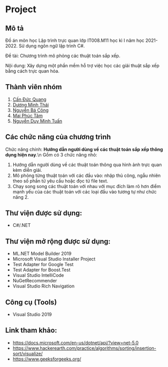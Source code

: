# Project

## Mô tả
Đồ án môn học Lập trình trực quan lớp IT008.M11 học kì I năm học 2021-2022. Sử dụng ngôn ngữ lập trình C#.

Đề tài: Chương trình mô phỏng các thuật toán sắp xếp.

Nội dung: Xây dựng một phần mềm hỗ trợ việc học các giải thuật sắp xếp bằng cách trực quan hóa.

## Thành viên nhóm
1. [Cấn Đức Quang](https://github.com/quangbruh123)
2. [Dương Minh Thái](https://github.com/thaiduong1705)
3. [Nguyễn Bá Công](https://github.com/bcong017)
4. [Mai Phúc Tâm](https://github.com/Hew01)
5. [Nguyễn Duy Minh Tuấn](https://github.com/wtf420)

## Các chức năng của chương trình
Chức năng chính: **Hướng dẫn người dùng về các thuật toán sắp xếp thông dụng hiện nay**.\n
Gồm có 3 chức năng nhỏ:
  1. Hướng dẫn người dùng về các thuật toán thông qua hình ảnh trực quan kèm diễn giải.
  2. Mô phỏng từng thuật toán với các đầu vào: nhập thủ công, ngẫu nhiên theo số phần tử yêu cầu hoặc đọc từ file text.
  3. Chạy song song các thuật toán với nhau với mục đích làm rõ hơn điểm mạnh yếu của các thuật toán với các loại đầu vào tương tự như chức năng 2.

## Thư viện được sử dụng:
- C#/.NET

## Thư viện mở rộng được sử dụng:
- ML.NET Model Builder 2019
- Microsoft Visual Studio Installer Project
- Test Adapter for Google Test
- Test Adapter for Boost.Test
- Visual Studio IntelliCode
- NuGetRecommender
- Visual Studio Rich Navigation

## Công cụ (Tools)
- Visual Studio 2019

## Link tham khảo:
- https://docs.microsoft.com/en-us/dotnet/api/?view=net-5.0
- https://www.hackerearth.com/practice/algorithms/sorting/insertion-sort/visualize/
- https://www.geeksforgeeks.org/
